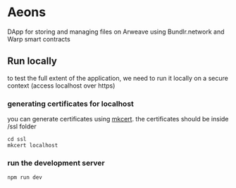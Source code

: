 # Aeons
DApp for storing and managing files on Arweave using Bundlr.network and Warp smart contracts

## Run locally
to test the full extent of the application, we need to run it locally on a secure context (access localhost over https)

### generating certificates for localhost
you can generate certificates using [mkcert](https://github.com/FiloSottile/mkcert). the certificates should be inside /ssl folder

```shell
cd ssl
mkcert localhost
```

### run the development server

```shell
npm run dev
```
